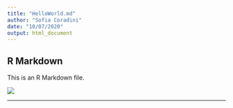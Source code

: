 ```yaml
---
title: "HelloWorld.md"
author: "Sofia Coradini"
date: "10/07/2020"
output: html_document
---
```


## R Markdown

This is an R Markdown file.

![](https://66.media.tumblr.com/tumblr_lrxzrxatWF1qk253uo1_400.gif)

---